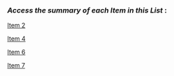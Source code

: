 ### _Access the summary of each Item in this List_ :

[Item 2](https://github.com/hryesf/effective-java-series/tree/master/Item2)

[Item 4](https://github.com/hryesf/effective-java-series/tree/master/Item4)

[Item 6](https://github.com/hryesf/effective-java-series/tree/master/Item6)

[Item 7](https://github.com/hryesf/effective-java-series/tree/master/Item7)